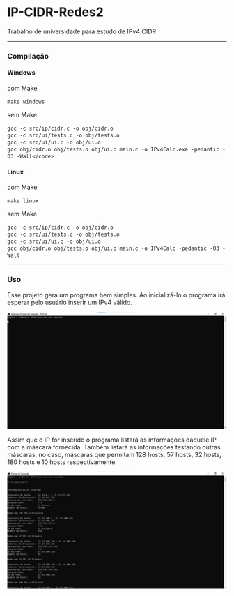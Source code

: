 # IP-CIDR-Redes2
Trabalho de universidade para estudo de IPv4 CIDR
<hr>

### Compilação

#### Windows

com Make

```
make windows
```

sem Make

```
gcc -c src/ip/cidr.c -o obj/cidr.o
gcc -c src/ui/tests.c -o obj/tests.o
gcc -c src/ui/ui.c -o obj/ui.o
gcc obj/cidr.o obj/tests.o obj/ui.o main.c -o IPv4Calc.exe -pedantic -O3 -Wall</code>
```


#### Linux

com Make

```
make linux
```

sem Make

```
gcc -c src/ip/cidr.c -o obj/cidr.o
gcc -c src/ui/tests.c -o obj/tests.o
gcc -c src/ui/ui.c -o obj/ui.o
gcc obj/cidr.o obj/tests.o obj/ui.o main.c -o IPv4Calc -pedantic -O3 -Wall
```

<hr>

### Uso

Esse projeto gera um programa bem simples. Ao inicializá-lo o programa irá esperar pelo usuário inserir um IPv4 válido.

![Tela de inserção do IP](https://raw.githubusercontent.com/Ellyzeul/IP-CIDR-Redes2/main/.github/images/ipv4_1.jpg)

Assim que o IP for inserido o programa listará as informações daquele IP com a máscara fornecida. Também listará as informações testando outras máscaras, no caso, máscaras que permitam 128 hosts, 57 hosts, 32 hosts, 180 hosts e 10 hosts respectivamente.

![Informações do IP inserido](https://raw.githubusercontent.com/Ellyzeul/IP-CIDR-Redes2/main/.github/images/ipv4_2.jpg)